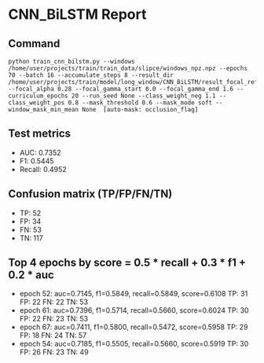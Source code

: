 # CNN_BiLSTM Report

## Command
```
python train_cnn_bilstm.py --windows /home/user/projects/train/train_data/slipce/windows_npz.npz --epochs 70 --batch 16 --accumulate_steps 8 --result_dir /home/user/projects/train/model/long_window/CNN_BiLSTM/result_focal_refine/cw06_fg06 --focal_alpha 0.28 --focal_gamma_start 0.0 --focal_gamma_end 1.6 --curriculum_epochs 20 --run_seed None --class_weight_neg 1.1 --class_weight_pos 0.8 --mask_threshold 0.6 --mask_mode soft --window_mask_min_mean None  [auto-mask: occlusion_flag]
```

## Test metrics
- AUC: 0.7352
- F1: 0.5445
- Recall: 0.4952
## Confusion matrix (TP/FP/FN/TN)
- TP: 52
- FP: 34
- FN: 53
- TN: 117

## Top 4 epochs by score = 0.5 * recall + 0.3 * f1 + 0.2 * auc
- epoch 52: auc=0.7145, f1=0.5849, recall=0.5849, score=0.6108  TP: 31 FP: 22 FN: 22 TN: 53
- epoch 61: auc=0.7396, f1=0.5714, recall=0.5660, score=0.6024  TP: 30 FP: 22 FN: 23 TN: 53
- epoch 67: auc=0.7411, f1=0.5800, recall=0.5472, score=0.5958  TP: 29 FP: 18 FN: 24 TN: 57
- epoch 54: auc=0.7185, f1=0.5505, recall=0.5660, score=0.5919  TP: 30 FP: 26 FN: 23 TN: 49
